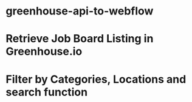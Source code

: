 # greenhouse-api-to-webflow
# Retrieve Job Board Listing in Greenhouse.io
# Filter by Categories, Locations and search function
